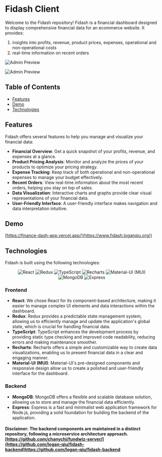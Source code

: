 # Fidash Client

Welcome to the Fidash repository! Fidash is a financial dashboard designed to display comprehensive financial data for an ecommerce website. It provides:
1. insights into profits, revenue, product prices, expenses, operational and non-operational costs
2. real-time information on recent orders

![Admin Preview](https://github.com/logan-qiu/Fidash-client/assets/78101792/244e86ff-f4a0-4e20-8546-947508a8ce55)


![Admin Preview](https://github.com/logan-qiu/Fidash-client/assets/78101792/d0a9dcb3-fcb7-4321-8475-11e27cd8b499)


## Table of Contents

- [Features](#features)
- [Demo](#demo)
- [Technologies](#technologies)

## Features

Fidash offers several features to help you manage and visualize your financial data:

- **Financial Overview**: Get a quick snapshot of your profits, revenue, and expenses at a glance.
- **Product Pricing Analysis**: Monitor and analyze the prices of your products to optimize your pricing strategy.
- **Expense Tracking**: Keep track of both operational and non-operational expenses to manage your budget effectively.
- **Recent Orders**: View real-time information about the most recent orders, helping you stay on top of sales.
- **Data Visualization**: Interactive charts and graphs provide clear visual representations of your financial data.
- **User-Friendly Interface**: A user-friendly interface makes navigation and data interpretation intuitive.

## Demo

[https://finance-dash-app.vercel.app/](https://www.fidash.loganqiu.org/)

## Technologies

Fidash is built using the following technologies:

<div align="center">
  <img src="https://img.shields.io/badge/React-61DAFB?style=flat&logo=react&logoColor=white" alt="React">
  <img src="https://img.shields.io/badge/Redux-764ABC?style=flat&logo=redux&logoColor=white" alt="Redux">
  <img src="https://img.shields.io/badge/TypeScript-007ACC?style=flat&logo=typescript&logoColor=white" alt="TypeScript">
  <img src="https://img.shields.io/badge/Recharts-FF7733?style=flat&logo=recharts&logoColor=white" alt="Recharts">
  <img src="https://img.shields.io/badge/Material--UI-0081CB?style=flat&logo=material-ui&logoColor=white" alt="Material-UI (MUI)">
  <img src="https://img.shields.io/badge/MongoDB-47A248?style=flat&logo=mongodb&logoColor=white" alt="MongoDB">
  <img src="https://img.shields.io/badge/Express-000000?style=flat&logo=express&logoColor=white" alt="Express">

</div>

### Frontend

- **React**: We chose React for its component-based architecture, making it easier to manage complex UI elements and data interactions within the dashboard.
- **Redux**: Redux provides a predictable state management system, allowing us to efficiently manage and update the application's global state, which is crucial for handling financial data.
- **TypeScript**: TypeScript enhances the development process by providing static type checking and improved code readability, reducing errors and making maintenance smoother.
- **Recharts**: Recharts offers a simple and customizable way to create data visualizations, enabling us to present financial data in a clear and engaging manner.
- **Material-UI (MUI)**: Material-UI's pre-designed components and responsive design allow us to create a polished and user-friendly interface for the dashboard.

### Backend

- **MongoDB**: MongoDB offers a flexible and scalable database solution, allowing us to store and manage the financial data efficiently.
- **Express**: Express is a fast and minimalist web application framework for Node.js, providing a solid foundation for building the backend of the application.

#### Disclaimer: The backend components are maintained in a distinct repository, following a microservice architecture approach. [https://github.com/chanychi/fundwiz-server/](https://github.com/logan-qiu/fidash-backend)https://github.com/logan-qiu/fidash-backend


